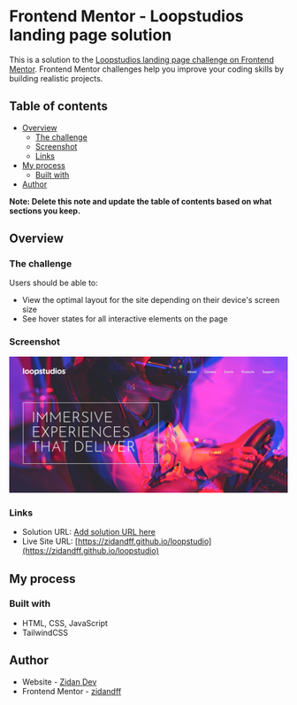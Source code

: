 # Frontend Mentor - Loopstudios landing page solution

This is a solution to the [Loopstudios landing page challenge on Frontend Mentor](https://www.frontendmentor.io/challenges/loopstudios-landing-page-N88J5Onjw). Frontend Mentor challenges help you improve your coding skills by building realistic projects. 

## Table of contents

- [Overview](#overview)
  - [The challenge](#the-challenge)
  - [Screenshot](#screenshot)
  - [Links](#links)
- [My process](#my-process)
  - [Built with](#built-with)
- [Author](#author)

**Note: Delete this note and update the table of contents based on what sections you keep.**

## Overview

### The challenge

Users should be able to:

- View the optimal layout for the site depending on their device's screen size
- See hover states for all interactive elements on the page

### Screenshot

![screenshot of header website](./dist/images/screenshoot.jpg)

### Links

- Solution URL: [Add solution URL here](https://your-solution-url.com)
- Live Site URL: [https://zidandff.github.io/loopstudio](https://zidandff.github.io/loopstudio)

## My process

### Built with

- HTML, CSS, JavaScript
- TailwindCSS

## Author

- Website - [Zidan Dev](https://https://zidandff.github.io)
- Frontend Mentor - [zidandff](https://www.frontendmentor.io/profile/zidandff)
